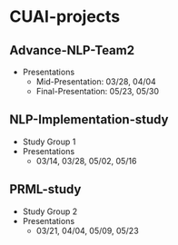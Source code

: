 # CUAI-projects
## Advance-NLP-Team2
- Presentations 
  - Mid-Presentation: 03/28, 04/04
  - Final-Presentation: 05/23, 05/30 
  
  
## NLP-Implementation-study 
- Study Group 1 
- Presentations  
  - 03/14, 03/28, 05/02, 05/16
  
  
## PRML-study
- Study Group 2 
- Presentations
  - 03/21, 04/04, 05/09, 05/23

